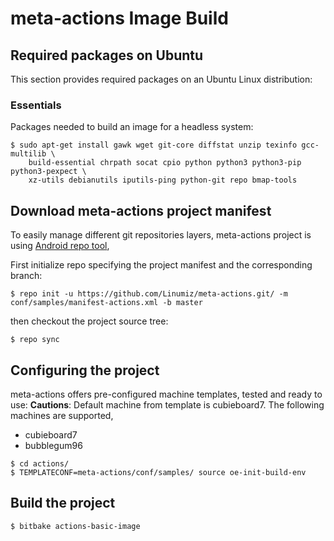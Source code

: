 # meta-actions Image Build

## Required packages on Ubuntu

This section provides required packages on an Ubuntu Linux distribution:

### Essentials

Packages needed to build an image for a headless system:

```shell
$ sudo apt-get install gawk wget git-core diffstat unzip texinfo gcc-multilib \
    build-essential chrpath socat cpio python python3 python3-pip python3-pexpect \
    xz-utils debianutils iputils-ping python-git repo bmap-tools
```

## Download meta-actions project manifest

To easily manage different git repositories layers, meta-actions project is using [Android repo tool](https://source.android.com/source/using-repo),

First initialize repo specifying the project manifest and the corresponding branch:

```shell
$ repo init -u https://github.com/Linumiz/meta-actions.git/ -m conf/samples/manifest-actions.xml -b master
```

then checkout the project source tree:

```shell
$ repo sync
```

## Configuring the project

meta-actions offers pre-configured machine templates, tested and ready to use:
**Cautions**: Default machine from template is cubieboard7.
The following machines are supported,
- cubieboard7
- bubblegum96

```shell
$ cd actions/
$ TEMPLATECONF=meta-actions/conf/samples/ source oe-init-build-env
```

## Build the project

```shell
$ bitbake actions-basic-image
```
